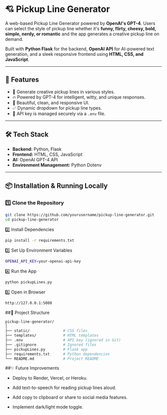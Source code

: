 # 💘 Pickup Line Generator 

A web-based Pickup Line Generator powered by **OpenAI's GPT-4**. Users can select the style of pickup line whether it's **funny, flirty, cheesy, bold, simple, nerdy, or romantic** and the app generates a creative pickup line on demand.

Built with **Python Flask** for the backend, **OpenAI API** for AI-powered text generation, and a sleek responsive frontend using **HTML, CSS, and JavaScript**.

---

## 🚀 Features

- 🎯 Generate creative pickup lines in various styles.
- 🔥 Powered by GPT-4 for intelligent, witty, and unique responses.
- 🎨 Beautiful, clean, and responsive UI.
- ✅ Dynamic dropdown for pickup line types.
- 🔐 API key is managed securely via a `.env` file.

---

## 🛠️ Tech Stack

- **Backend:** Python, Flask
- **Frontend:** HTML, CSS, JavaScript
- **AI:** OpenAI GPT-4 API
- **Environment Management:** Python Dotenv

---

## 📦 Installation & Running Locally

### 1️⃣ Clone the Repository
```bash
git clone https://github.com/yourusername/pickup-line-generator.git
cd pickup-line-generator
```

2️⃣ Install Dependencies
```bash
pip install -r requirements.txt
```
3️⃣ Set Up Environment Variables
```bash
OPENAI_API_KEY=your-openai-api-key
```
4️⃣ Run the App
```bash
python pickupLines.py
```
5️⃣ Open in Browser
```bash
http://127.0.0.1:5000
```

##📂 Project Structure
```bash
pickup-line-generator/
│
├── static/               # CSS files
├── templates/            # HTML templates
├── .env                  # API key (ignored in Git)
├── .gitignore            # Ignored files
├── pickupLines.py        # Flask app
├── requirements.txt      # Python dependencies
└── README.md             # Project README
```
##✨ Future Improvements

- Deploy to Render, Vercel, or Heroku.

- Add text-to-speech for reading pickup lines aloud.

- Add copy to clipboard or share to social media features.

- Implement dark/light mode toggle.
